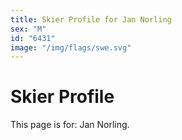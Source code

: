 ```yaml
---
title: Skier Profile for Jan Norling
sex: "M"
id: "6431"
image: "/img/flags/swe.svg" 
---
```


# Skier Profile

This page is for: Jan Norling.
    